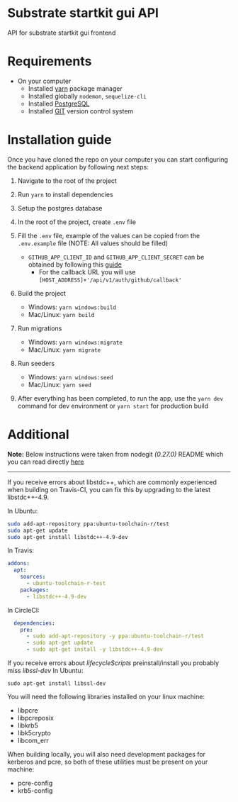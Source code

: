 # Substrate startkit gui API
API for substrate startkit gui frontend

# Requirements
- On your computer
    * Installed [yarn](https://yarnpkg.com/) package manager
    * Installed globally `nodemon`, `sequelize-cli`
    * Installed [PostgreSQL](https://www.postgresql.org/)
    * Installed [GIT](https://git-scm.com/) version control system

# Installation guide

Once you have cloned the repo on your computer you
can start configuring the backend application by
following next steps:

1. Navigate to the root of the project
2. Run `yarn` to install dependencies
3. Setup the postgres database
4. In the root of the project, create `.env` file
5. Fill the `.env` file, example of the values can
   be copied from the `.env.example` file (NOTE: All values should be filled)
   
   - `GITHUB_APP_CLIENT_ID` and `GITHUB_APP_CLIENT_SECRET`
     can be obtained by following this [guide](https://docs.github.com/en/developers/apps/creating-an-oauth-app)
        * For the callback URL you will use 
          `[HOST_ADDRESS]+'/api/v1/auth/github/callback'`
6. Build the project
    - Windows: `yarn windows:build`
    - Mac/Linux: `yarn build`
7. Run migrations
    - Windows: `yarn windows:migrate`
    - Mac/Linux: `yarn migrate`
8. Run seeders
    - Windows: `yarn windows:seed`
    - Mac/Linux: `yarn seed`
9. After everything has been completed, to run the
   app, use the `yarn dev` command for dev environment 
   or `yarn start` for production build

# Additional

**Note:** Below instructions were taken from nodegit *(0.27.0)* README which you can
read directly [here](https://github.com/nodegit/nodegit/blob/master/README.md)

---

If you receive errors about libstdc++, which are commonly experienced when
building on Travis-CI, you can fix this by upgrading to the latest
libstdc++-4.9.

In Ubuntu:

``` sh
sudo add-apt-repository ppa:ubuntu-toolchain-r/test
sudo apt-get update
sudo apt-get install libstdc++-4.9-dev
```

In Travis:

``` yaml
addons:
  apt:
    sources:
      - ubuntu-toolchain-r-test
    packages:
      - libstdc++-4.9-dev
```

In CircleCI:

``` yaml
  dependencies:
    pre:
      - sudo add-apt-repository -y ppa:ubuntu-toolchain-r/test
      - sudo apt-get update
      - sudo apt-get install -y libstdc++-4.9-dev
```

If you receive errors about *lifecycleScripts* preinstall/install you probably miss *libssl-dev*
In Ubuntu:
```
sudo apt-get install libssl-dev
```

You will need the following libraries installed on your linux machine:
  - libpcre
  - libpcreposix
  - libkrb5
  - libk5crypto
  - libcom_err

When building locally, you will also need development packages for kerberos and pcre, so both of these utilities must be present on your machine:
  - pcre-config
  - krb5-config
